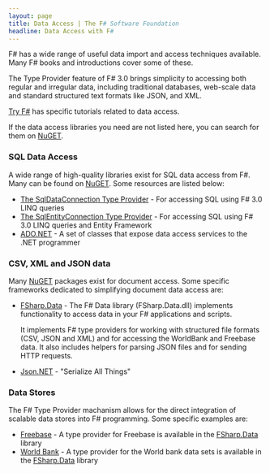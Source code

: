 ```yaml
---
layout: page
title: Data Access | The F# Software Foundation
headline: Data Access with F#
---
```


F# has a wide range of useful data import and access techniques available. Many F# books
and introductions cover some of these. 

The Type Provider feature of 
F# 3.0 brings simplicity to accessing both regular and irregular data, including traditional databases,
web-scale data and standard structured text formats like JSON, and XML.

[Try F#](http://tryfsharp.org/learn) has specific tutorials related to data access. 

If the data access libraries you need are not listed here, you can search for them on [NuGET](http://nuget.org). 

### SQL Data Access

A wide range of high-quality libraries exist for SQL data access from F#. Many can be found on [NuGET](http://nuget.org).
Some resources are listed below:

 * [The SqlDataConnection Type Provider](http://msdn.microsoft.com/en-us/library/hh361033.aspx) - For accessing SQL using F# 3.0 LINQ queries
 * [The SqlEntityConnection Type Provider](http://msdn.microsoft.com/en-us/library/hh361035.aspx) - For accessing SQL using F# 3.0 LINQ queries and Entity Framework
 * [ADO.NET](http://msdn.microsoft.com/en-us/library/aa286484.aspx) - A set of classes that expose data access services to the .NET programmer

### CSV, XML and JSON data

Many [NuGET](http://nuget.org) packages exist for document access. Some specific frameworks dedicated to simplifying document data  access are:

 * [FSharp.Data](http://tpetricek.github.io/FSharp.Data/) - The F# Data library (FSharp.Data.dll) implements functionality to access data in your F# applications and scripts. 

   It implements F# type providers for working with structured file formats (CSV, JSON and XML) and for accessing the WorldBank and Freebase data. It also includes helpers for parsing JSON files and for sending HTTP requests.

 * [Json.NET](http://json.codeplex.com/) - "Serialize All Things"

### Data Stores

The F# Type Provider machanism allows for the direct integration of scalable data stores into F# programming. Some specific examples are:

 * [Freebase](http://freeebase.com) - A type provider for Freebase is available in the [FSharp.Data](http://tpetricek.github.io/FSharp.Data/) library
 * [World Bank](http://worldbank.org) - A type provider for the World bank data sets is available in the [FSharp.Data](http://tpetricek.github.io/FSharp.Data/) library


